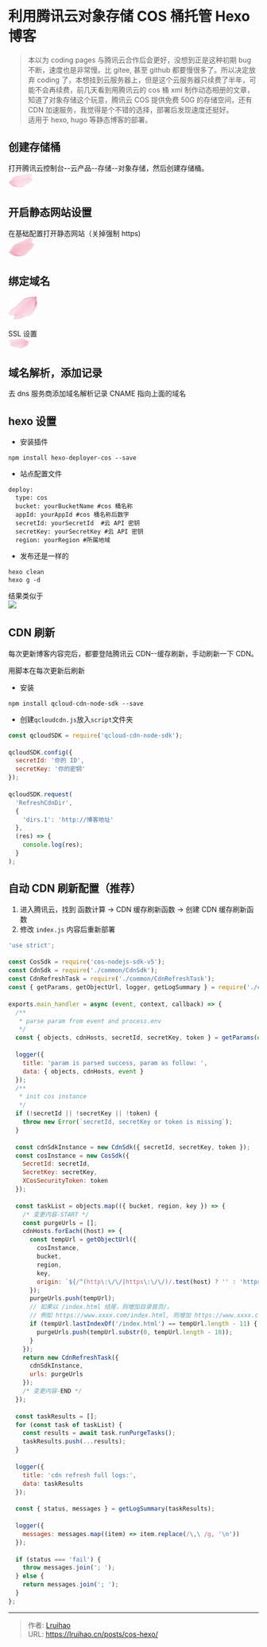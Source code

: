 # 利用腾讯云对象存储 COS 桶托管 Hexo 博客


> 本以为 coding pages 与腾讯云合作后会更好，没想到正是这种初期 bug 不断，速度也是非常慢。比 gitee, 甚至 github 都要慢很多了。所以决定放弃 coding 了，本想挂到云服务器上，但是这个云服务器只续费了半年，可能不会再续费，前几天看到用腾讯云的 cos 桶 xml 制作动态相册的文章，知道了对象存储这个玩意，腾讯云 COS 提供免费 50G 的存储空间，还有 CDN 加速服务，我觉得是个不错的选择，部署后发现速度还挺好。  
> 适用于 hexo, hugo 等静态博客的部署。

<!--more-->

## 创建存储桶

打开腾讯云控制台--云产品--存储--对象存储，然后创建存储桶。  
![](images/1.png)

## 开启静态网站设置

在基础配置打开静态网站（关掉强制 https)  
![](images/2.png)

## 绑定域名

![](images/3.png)

SSL 设置  
![](images/4.png)

## 域名解析，添加记录

去 dns 服务商添加域名解析记录 CNAME 指向上面的域名

## hexo 设置

- 安装插件

```
npm install hexo-deployer-cos --save
```

- 站点配置文件

```
deploy:
  type: cos
  bucket: yourBucketName #cos 桶名称
  appId: yourAppId #cos 桶名称后数字
  secretId: yourSecretId  #云 API 密钥
  secretKey: yourSecretKey #云 API 密钥
  region: yourRegion #所属地域
```

- 发布还是一样的

```
hexo clean
hexo g -d
```

结果类似于  
![](images/5.png)

## CDN 刷新

每次更新博客内容完后，都要登陆腾讯云 CDN--缓存刷新，手动刷新一下 CDN。

用脚本在每次更新后刷新

- 安装

```
npm install qcloud-cdn-node-sdk --save
```

- 创建`qcloudcdn.js`放入`script`文件夹

```js
const qcloudSDK = require('qcloud-cdn-node-sdk');

qcloudSDK.config({
  secretId: '你的 ID',
  secretKey: '你的密钥'
});

qcloudSDK.request(
  'RefreshCdnDir',
  {
    'dirs.1': 'http://博客地址'
  },
  (res) => {
    console.log(res);
  }
);
```

## 自动 CDN 刷新配置（推荐）

1. 进入腾讯云，找到 函数计算 -> CDN 缓存刷新函数 -> 创建 CDN 缓存刷新函数
2. 修改 `index.js` 内容后重新部署

```js
'use strict';

const CosSdk = require('cos-nodejs-sdk-v5');
const CdnSdk = require('./common/CdnSdk');
const CdnRefreshTask = require('./common/CdnRefreshTask');
const { getParams, getObjectUrl, logger, getLogSummary } = require('./common/utils');

exports.main_handler = async (event, context, callback) => {
  /**
   * parse param from event and process.env
   */
  const { objects, cdnHosts, secretId, secretKey, token } = getParams(event);

  logger({
    title: 'param is parsed success, param as follow: ',
    data: { objects, cdnHosts, event }
  });
  /**
   * init cos instance
   */
  if (!secretId || !secretKey || !token) {
    throw new Error(`secretId, secretKey or token is missing`);
  }

  const cdnSdkInstance = new CdnSdk({ secretId, secretKey, token });
  const cosInstance = new CosSdk({
    SecretId: secretId,
    SecretKey: secretKey,
    XCosSecurityToken: token
  });

  const taskList = objects.map(({ bucket, region, key }) => {
    /* 变更内容-START */
    const purgeUrls = [];
    cdnHosts.forEach((host) => {
      const tempUrl = getObjectUrl({
        cosInstance,
        bucket,
        region,
        key,
        origin: `${/^(http\:\/\/|https\:\/\/)/.test(host) ? '' : 'https://'}${host}`
      });
      purgeUrls.push(tempUrl);
      // 如果以 /index.html 结尾，则增加目录首页/。
      // 例如 https://www.xxxx.com/index.html, 则增加 https://www.xxxx.com/。
      if (tempUrl.lastIndexOf('/index.html') == tempUrl.length - 11) {
        purgeUrls.push(tempUrl.substr(0, tempUrl.length - 10));
      }
    });
    return new CdnRefreshTask({
      cdnSdkInstance,
      urls: purgeUrls
    });
    /* 变更内容-END */
  });

  const taskResults = [];
  for (const task of taskList) {
    const results = await task.runPurgeTasks();
    taskResults.push(...results);
  }

  logger({
    title: 'cdn refresh full logs:',
    data: taskResults
  });

  const { status, messages } = getLogSummary(taskResults);

  logger({
    messages: messages.map((item) => item.replace(/\,\ /g, '\n'))
  });

  if (status === 'fail') {
    throw messages.join('; ');
  } else {
    return messages.join('; ');
  }
};
```


---

> 作者: [Lruihao](https://github.com/Lruihao)  
> URL: https://lruihao.cn/posts/cos-hexo/  


